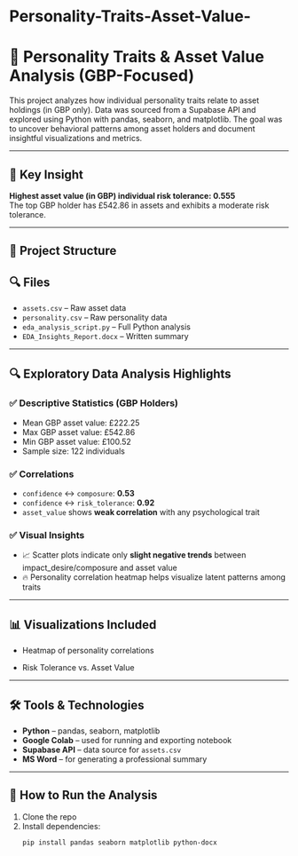 # Personality-Traits-Asset-Value-
# 💼 Personality Traits & Asset Value Analysis (GBP-Focused)

This project analyzes how individual personality traits relate to asset holdings (in GBP only). Data was sourced from a Supabase API and explored using Python with pandas, seaborn, and matplotlib. The goal was to uncover behavioral patterns among asset holders and document insightful visualizations and metrics.

---

## 🧠 Key Insight

**Highest asset value (in GBP) individual risk tolerance: 0.555**  
The top GBP holder has £542.86 in assets and exhibits a moderate risk tolerance.

---

## 📁 Project Structure
## 🔍 Files
- `assets.csv` – Raw asset data
- `personality.csv` – Raw personality data
- `eda_analysis_script.py` – Full Python analysis
- `EDA_Insights_Report.docx` – Written summary


---

## 🔍 Exploratory Data Analysis Highlights

### ✅ Descriptive Statistics (GBP Holders)
- Mean GBP asset value: £222.25
- Max GBP asset value: £542.86
- Min GBP asset value: £100.52
- Sample size: 122 individuals

### ✅ Correlations
- `confidence` ↔ `composure`: **0.53**
- `confidence` ↔ `risk_tolerance`: **0.92**
- `asset_value` shows **weak correlation** with any psychological trait

### ✅ Visual Insights
- 📈 Scatter plots indicate only **slight negative trends** between impact_desire/composure and asset value
- 🔥 Personality correlation heatmap helps visualize latent patterns among traits

---

## 📊 Visualizations Included
- Heatmap of personality correlations

- Risk Tolerance vs. Asset Value

---

## 🛠 Tools & Technologies

- **Python** – pandas, seaborn, matplotlib
- **Google Colab** – used for running and exporting notebook
- **Supabase API** – data source for `assets.csv`
- **MS Word** – for generating a professional summary

---

## 🚀 How to Run the Analysis

1. Clone the repo
2. Install dependencies:
   ```bash
   pip install pandas seaborn matplotlib python-docx

